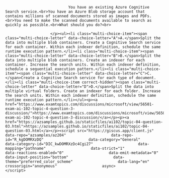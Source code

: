 <p class="card-text">
							
								You have an existing Azure Cognitive Search service.<br>You have an Azure Blob storage account that contains millions of scanned documents stored as images and PDFs.<br>You need to make the scanned documents available to search as quickly as possible.<br>What should you do?<br>
							
						</p><ul><li class="multi-choice-item"><span class="multi-choice-letter" data-choice-letter="A">A.</span>Split the data into multiple blob containers. Create a Cognitive Search service for each container. Within each indexer definition, schedule the same runtime execution pattern.</li><li class="multi-choice-item"><span class="multi-choice-letter" data-choice-letter="B">B.</span>Split the data into multiple blob containers. Create an indexer for each container. Increase the search units. Within each indexer definition, schedule a sequential execution pattern.</li><li class="multi-choice-item"><span class="multi-choice-letter" data-choice-letter="C">C.</span>Create a Cognitive Search service for each type of document.</li><li class="multi-choice-item correct-hidden"><span class="multi-choice-letter" data-choice-letter="D">D.</span>Split the data into multiple virtual folders. Create an indexer for each folder. Increase the search units. Within each indexer definition, schedule the same runtime execution pattern.</li></ul><p><a href="https://www.examtopics.com/discussions/microsoft/view/56501-exam-ai-102-topic-4-question-3-discussion/">https://www.examtopics.com/discussions/microsoft/view/56501-exam-ai-102-topic-4-question-3-discussion/</a></p><p><a href="https://azsamples.github.io/staticfiles/ai102/topic-04-question-03.html">https://azsamples.github.io/staticfiles/ai102/topic-04-question-03.html</a></p><script src="https://giscus.app/client.js"                    data-repo="azsamples/az204"                    data-repo-id="R_kgDOMRXzDQ"                    data-category="General"                    data-category-id="DIC_kwDOMRXzDc4Cgi27"                    data-mapping="pathname"                    data-strict="1"                    data-reactions-enabled="0"                    data-emit-metadata="0"                    data-input-position="bottom"                    data-theme="preferred_color_scheme"                    data-lang="en"                    crossorigin="anonymous"                    async>                    </script>
